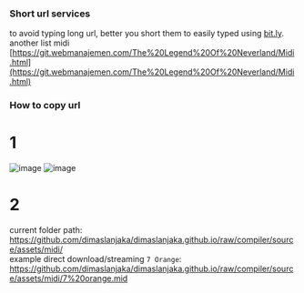 ### Short url services
to avoid typing long url, better you short them to easily typed using [bit.ly](http://bitly.com).
another list midi [https://git.webmanajemen.com/The%20Legend%20Of%20Neverland/Midi.html](https://git.webmanajemen.com/The%20Legend%20Of%20Neverland/Midi.html)

### How to copy url
# 1
![image](https://user-images.githubusercontent.com/12471057/130082790-7798e493-a9b3-426c-8532-7b8468033d45.png)
![image](https://user-images.githubusercontent.com/12471057/130567162-ea777985-2600-4a85-b0c8-b44000822316.png)

# 2
current folder path:  
https://github.com/dimaslanjaka/dimaslanjaka.github.io/raw/compiler/source/assets/midi/  
example direct download/streaming `7 Orange`:   
https://github.com/dimaslanjaka/dimaslanjaka.github.io/raw/compiler/source/assets/midi/7%20orange.mid  
 

